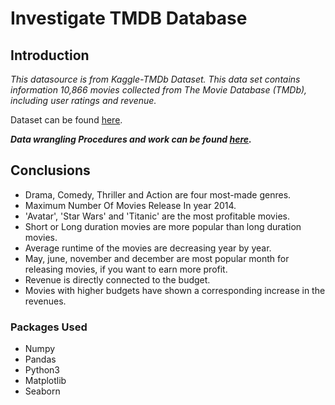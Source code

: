 # Investigate TMDB Database

## Introduction

*This datasource is from Kaggle-TMDb Dataset. This data set contains information 10,866 movies collected from The Movie Database (TMDb), including user ratings and revenue.*

Dataset can be found [here](https://d17h27t6h515a5.cloudfront.net/topher/2017/October/59dd1c4c_tmdb-movies/tmdb-movies.csv).


***Data wrangling Procedures and work can be found [here](https://github.com/ZippySphinx/Investigating-Datasets/blob/master/Exploratory%20Analysis/TMDb%20Dataset/investigate-tmdb-movie-dataset.ipynb).***

## Conclusions

- Drama, Comedy, Thriller and Action are four most-made genres.
- Maximum Number Of Movies Release In year 2014.
- 'Avatar', 'Star Wars' and 'Titanic' are the most profitable movies.
- Short or Long duration movies are more popular than long duration movies.
- Average runtime of the movies are decreasing year by year.
- May, june, november and december are most popular month for releasing movies, if you want to earn more profit.
- Revenue is directly connected to the budget.
- Movies with higher budgets have shown a corresponding increase in the revenues.

### Packages Used
- Numpy
- Pandas
- Python3
- Matplotlib
- Seaborn